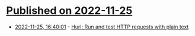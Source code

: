 # [Published on 2022-11-25](index.md)

* [2022-11-25, 16:40:01](https://news.ycombinator.com/item?id=33744106) - [Hurl: Run and test HTTP requests with plain text](https://hurl.dev/)
